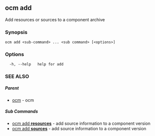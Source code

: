 ## ocm add

Add resources or sources to a component archive

### Synopsis

```
ocm add <sub-command> ... <sub command> [<options>]
```

### Options

```
  -h, --help   help for add
```

### SEE ALSO

##### Parent

* [ocm](ocm.md)	 - ocm


##### Sub Commands

* [ocm add <b>resources</b>](ocm_add_resources.md)	 - add source information to a component version
* [ocm add <b>sources</b>](ocm_add_sources.md)	 - add source information to a component version

